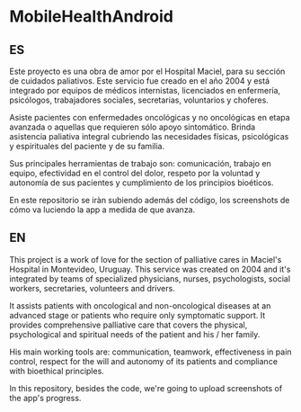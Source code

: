 # MobileHealthAndroid

## ES

Este proyecto es una obra de amor por el Hospital Maciel, para su sección de cuidados paliativos. 
Este servicio fue creado en el año 2004 y está integrado por equipos de médicos internistas, licenciados en enfermería, psicólogos, trabajadores sociales, secretarias, voluntarios y choferes.

Asiste pacientes con enfermedades oncológicas y no oncológicas en etapa avanzada o aquellas que requieren sólo apoyo sintomático. Brinda asistencia paliativa integral cubriendo las necesidades físicas, psicológicas y espirituales del paciente y de su familia.

Sus principales herramientas de trabajo son: comunicación, trabajo en equipo, efectividad en el control del dolor, respeto por la voluntad y autonomía de sus pacientes y cumplimiento de los principios bioéticos.

En este repositorio se iràn subiendo además del código, los screenshots de cómo va luciendo la app a medida de que avanza.

## EN

This project is a work of love for the section of palliative cares in Maciel's Hospital in Montevideo, Uruguay. 
This service was created on 2004 and it's integrated by teams of specialized physicians, nurses, psychologists, social workers, secretaries, volunteers and drivers.

It assists patients with oncological and non-oncological diseases at an advanced stage or patients who require only symptomatic support. It provides comprehensive palliative care that covers the physical, psychological and spiritual needs of the patient and his / her family.

His main working tools are: communication, teamwork, effectiveness in pain control, respect for the will and autonomy of its patients and compliance with bioethical principles.

In this repository, besides the code, we're going to upload screenshots of the app's progress.
